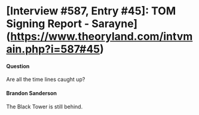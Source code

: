 # [Interview #587, Entry #45]: TOM Signing Report - Sarayne](https://www.theoryland.com/intvmain.php?i=587#45)

#### Question

Are all the time lines caught up?

#### Brandon Sanderson

The Black Tower is still behind.

